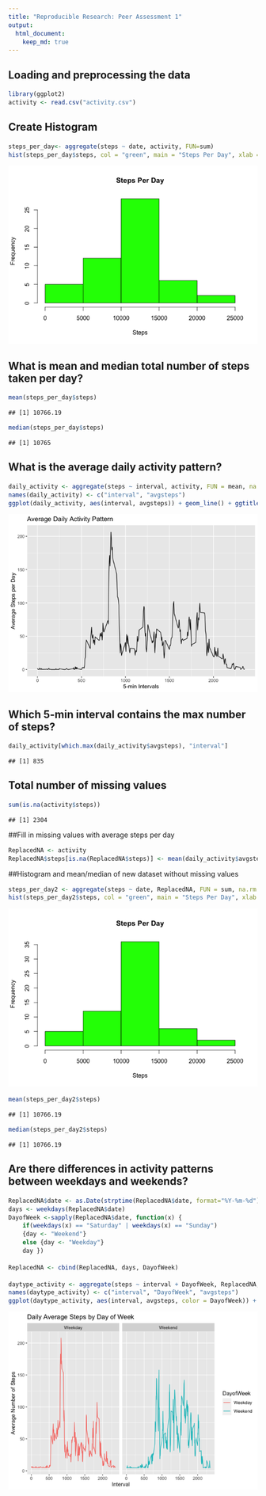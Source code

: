 ```yaml
---
title: "Reproducible Research: Peer Assessment 1"
output: 
  html_document:
    keep_md: true
---
```


## Loading and preprocessing the data

```r
library(ggplot2)
activity <- read.csv("activity.csv")
```

## Create Histogram

```r
steps_per_day<- aggregate(steps ~ date, activity, FUN=sum)
hist(steps_per_day$steps, col = "green", main = "Steps Per Day", xlab = "Steps")
```

![](PA1_template_files/figure-html/unnamed-chunk-2-1.png)<!-- -->

## What is mean and median total number of steps taken per day?

```r
mean(steps_per_day$steps)
```

```
## [1] 10766.19
```

```r
median(steps_per_day$steps)
```

```
## [1] 10765
```

## What is the average daily activity pattern?

```r
daily_activity <- aggregate(steps ~ interval, activity, FUN = mean, na.rm = TRUE)
names(daily_activity) <- c("interval", "avgsteps")
ggplot(daily_activity, aes(interval, avgsteps)) + geom_line() + ggtitle("Average Daily Activity Pattern") + xlab("5-min Intervals") + ylab("Average Steps per Day")
```

![](PA1_template_files/figure-html/unnamed-chunk-4-1.png)<!-- -->

## Which 5-min interval contains the max number of steps?

```r
daily_activity[which.max(daily_activity$avgsteps), "interval"]
```

```
## [1] 835
```


## Total number of missing values

```r
sum(is.na(activity$steps))
```

```
## [1] 2304
```

##Fill in missing values with average steps per day

```r
ReplacedNA <- activity
ReplacedNA$steps[is.na(ReplacedNA$steps)] <- mean(daily_activity$avgsteps)
```

##Histogram and mean/median of new dataset without missing values

```r
steps_per_day2 <- aggregate(steps ~ date, ReplacedNA, FUN = sum, na.rm = TRUE)
hist(steps_per_day2$steps, col = "green", main = "Steps Per Day", xlab = "Steps")
```

![](PA1_template_files/figure-html/unnamed-chunk-8-1.png)<!-- -->

```r
mean(steps_per_day2$steps)
```

```
## [1] 10766.19
```

```r
median(steps_per_day2$steps)
```

```
## [1] 10766.19
```

## Are there differences in activity patterns between weekdays and weekends?

```r
ReplacedNA$date <- as.Date(strptime(ReplacedNA$date, format="%Y-%m-%d"))
days <- weekdays(ReplacedNA$date)
DayofWeek <-sapply(ReplacedNA$date, function(x) {
    if(weekdays(x) == "Saturday" | weekdays(x) == "Sunday")
    {day <- "Weekend"}
    else {day <- "Weekday"}
    day })

ReplacedNA <- cbind(ReplacedNA, days, DayofWeek)

daytype_activity <- aggregate(steps ~ interval + DayofWeek, ReplacedNA, FUN = mean, na.rm = TRUE)
names(daytype_activity) <- c("interval", "DayofWeek", "avgsteps")
ggplot(daytype_activity, aes(interval, avgsteps, color = DayofWeek)) + geom_line() + facet_wrap(~DayofWeek) + ggtitle("Daily Average Steps by Day of Week") + xlab("Interval") + ylab("Average Number of Steps")
```

![](PA1_template_files/figure-html/unnamed-chunk-9-1.png)<!-- -->
